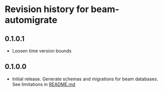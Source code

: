 # Revision history for beam-automigrate

## 0.1.0.1

* Loosen time version bounds

## 0.1.0.0

* Initial release. Generate schemas and migrations for beam databases. See limitations in [README.md](README.md)
